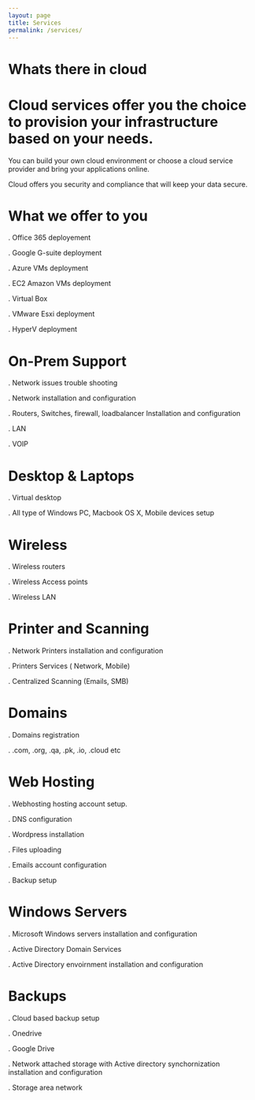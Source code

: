 ```yaml
---
layout: page
title: Services
permalink: /services/
---
```


<h1>  Whats there in cloud </h1>

#  Cloud services offer you the choice to provision your infrastructure based on your needs. 

 You can build your own cloud environment or choose a cloud service provider and bring your applications online.

 Cloud offers you security and compliance that will keep your data secure.




<h1> What we offer to you</h1>

. Office 365 deployement 

. Google G-suite deployment

. Azure VMs deployment

. EC2 Amazon VMs deployment

. Virtual Box

. VMware Esxi deployment

. HyperV deployment



<h1>On-Prem Support</h1>
. Network issues trouble shooting

. Network installation and configuration

. Routers, Switches, firewall, loadbalancer Installation and configuration

. LAN

. VOIP


<h1>Desktop & Laptops</h1>

. Virtual desktop 

. All type of Windows PC, Macbook OS X, Mobile devices setup


<h1>Wireless</h1>

. Wireless routers

. Wireless Access points

. Wireless LAN


<h1>Printer and Scanning</h1>

. Network Printers installation and configuration

. Printers Services ( Network, Mobile)

. Centralized Scanning (Emails, SMB)



<h1>Domains</h1>

. Domains registration

. .com, .org, .qa, .pk, .io, .cloud etc


<h1>Web Hosting</h1>

. Webhosting hosting account setup.

. DNS configuration

. Wordpress installation

. Files uploading

. Emails account configuration

. Backup setup


<h1>Windows Servers</h1>

. Microsoft Windows servers installation and configuration

. Active Directory Domain Services

. Active Directory envoirnment installation and configuration


<h1>Backups</h1>

. Cloud based backup setup

. Onedrive

. Google Drive

. Network attached storage with Active directory synchornization installation and configuration

. Storage area network
